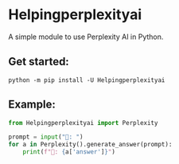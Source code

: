 # Helpingperplexityai

A simple module to use Perplexity AI in Python.

## Get started:

```
python -m pip install -U Helpingperplexityai
```

## Example:

```python
from Helpingperplexityai import Perplexity

prompt = input("👦: ")
for a in Perplexity().generate_answer(prompt):
    print(f"🤖: {a['answer']}")
```

